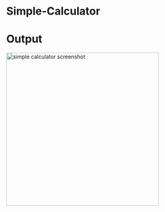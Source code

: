 # Simple-Calculator 

# Output


<img width="402" alt="simple calculator screenshot" src="https://github.com/Jayesh09871/Simple-Calculator/assets/153702637/6dae3d84-f704-4eff-a7d2-3ca6f228ef0b">
